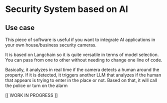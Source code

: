 # Security System based on AI

## Use case

This piece of software is useful if you want to integrate AI applications in your own house/business security cameras. 

It is based on Langchain so it is quite versatile in terms of model selection. You can pass from one to other without needing to change one line of code.

Basically, it analyzes in real time if the camera detects a human around the property. If it is detected, it triggers another LLM that analyzes if the human that appears is trying to enter in the place or not. Based on that, it will call the police or turn on the alarm

[[ WORK IN PROGRESS ]]
